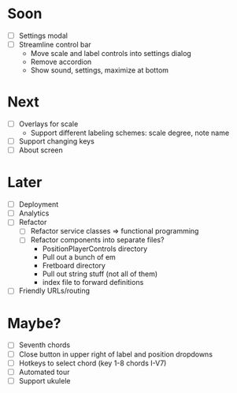 # Soon

- [ ] Settings modal
- [ ] Streamline control bar
  - Move scale and label controls into settings dialog
  - Remove accordion
  - Show sound, settings, maximize at bottom

# Next

- [ ] Overlays for scale
  - Support different labeling schemes: scale degree, note name
- [ ] Support changing keys
- [ ] About screen

# Later

- [ ] Deployment
- [ ] Analytics
- [ ] Refactor
  - [ ] Refactor service classes => functional programming
  - [ ] Refactor components into separate files?
    - PositionPlayerControls directory
    - Pull out a bunch of em
    - Fretboard directory
    - Pull out string stuff (not all of them)
    - index file to forward definitions
- [ ] Friendly URLs/routing

# Maybe?

- [ ] Seventh chords
- [ ] Close button in upper right of label and position dropdowns
- [ ] Hotkeys to select chord (key 1-8 chords I-V7)
- [ ] Automated tour
- [ ] Support ukulele
